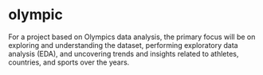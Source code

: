 # olympic
For a project based on Olympics data analysis, the primary focus will be on exploring  and understanding the dataset, performing exploratory data analysis (EDA), and  uncovering trends and insights related to athletes, countries, and sports over the  years.
